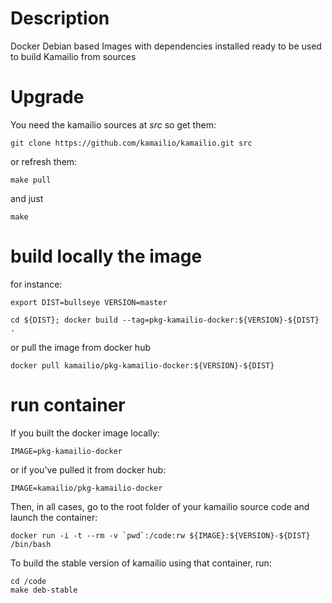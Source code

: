 # Description

Docker Debian based Images with dependencies installed ready to be used
to build Kamailio from sources

# Upgrade

You need the kamailio sources at _src_ so get them:

```
git clone https://github.com/kamailio/kamailio.git src
```

or refresh them:

```
make pull
```

and just
```
make
```

# build locally the image
for instance:
```
export DIST=bullseye VERSION=master
```
```
cd ${DIST}; docker build --tag=pkg-kamailio-docker:${VERSION}-${DIST} .
```

or pull the image from docker hub

```
docker pull kamailio/pkg-kamailio-docker:${VERSION}-${DIST}
```
# run container

If you built the docker image locally:
```
IMAGE=pkg-kamailio-docker
```
or if you've pulled it from docker hub:
```
IMAGE=kamailio/pkg-kamailio-docker
```


Then, in all cases, go to the root folder of your kamailio source code and launch the container:
```
docker run -i -t --rm -v `pwd`:/code:rw ${IMAGE}:${VERSION}-${DIST} /bin/bash
```

To build the stable version of kamailio using that container, run:
```
cd /code
make deb-stable
```
